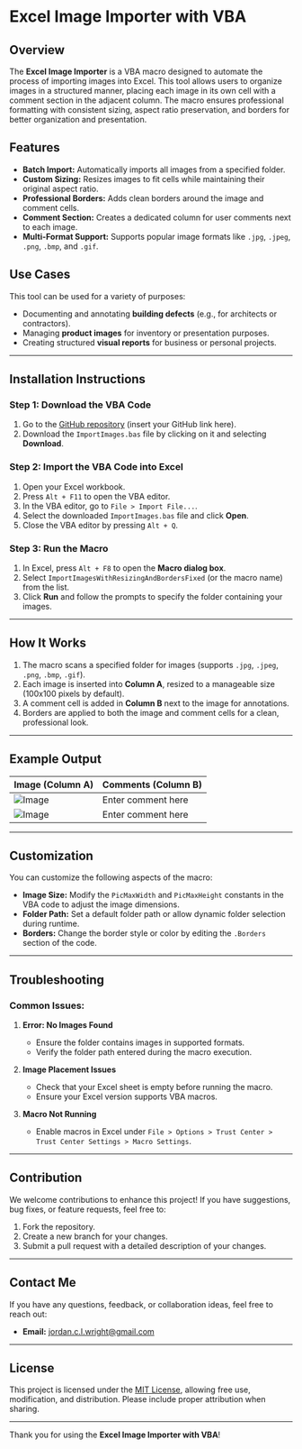 
# Excel Image Importer with VBA

## Overview
The **Excel Image Importer** is a VBA macro designed to automate the process of importing images into Excel. This tool allows users to organize images in a structured manner, placing each image in its own cell with a comment section in the adjacent column. The macro ensures professional formatting with consistent sizing, aspect ratio preservation, and borders for better organization and presentation.

## Features
- **Batch Import:** Automatically imports all images from a specified folder.
- **Custom Sizing:** Resizes images to fit cells while maintaining their original aspect ratio.
- **Professional Borders:** Adds clean borders around the image and comment cells.
- **Comment Section:** Creates a dedicated column for user comments next to each image.
- **Multi-Format Support:** Supports popular image formats like `.jpg`, `.jpeg`, `.png`, `.bmp`, and `.gif`.

## Use Cases
This tool can be used for a variety of purposes:
- Documenting and annotating **building defects** (e.g., for architects or contractors).
- Managing **product images** for inventory or presentation purposes.
- Creating structured **visual reports** for business or personal projects.

---

## Installation Instructions

### Step 1: Download the VBA Code
1. Go to the [GitHub repository](#) (insert your GitHub link here).
2. Download the `ImportImages.bas` file by clicking on it and selecting **Download**.

### Step 2: Import the VBA Code into Excel
1. Open your Excel workbook.
2. Press `Alt + F11` to open the VBA editor.
3. In the VBA editor, go to `File > Import File...`.
4. Select the downloaded `ImportImages.bas` file and click **Open**.
5. Close the VBA editor by pressing `Alt + Q`.

### Step 3: Run the Macro
1. In Excel, press `Alt + F8` to open the **Macro dialog box**.
2. Select `ImportImagesWithResizingAndBordersFixed` (or the macro name) from the list.
3. Click **Run** and follow the prompts to specify the folder containing your images.

---

## How It Works
1. The macro scans a specified folder for images (supports `.jpg`, `.jpeg`, `.png`, `.bmp`, `.gif`).
2. Each image is inserted into **Column A**, resized to a manageable size (100x100 pixels by default).
3. A comment cell is added in **Column B** next to the image for annotations.
4. Borders are applied to both the image and comment cells for a clean, professional look.

---

## Example Output
| **Image (Column A)** | **Comments (Column B)** |
|-----------------------|-------------------------|
| ![Image](#)           | Enter comment here      |
| ![Image](#)           | Enter comment here      |

---

## Customization
You can customize the following aspects of the macro:
- **Image Size:** Modify the `PicMaxWidth` and `PicMaxHeight` constants in the VBA code to adjust the image dimensions.
- **Folder Path:** Set a default folder path or allow dynamic folder selection during runtime.
- **Borders:** Change the border style or color by editing the `.Borders` section of the code.

---

## Troubleshooting
### Common Issues:
1. **Error: No Images Found**
   - Ensure the folder contains images in supported formats.
   - Verify the folder path entered during the macro execution.

2. **Image Placement Issues**
   - Check that your Excel sheet is empty before running the macro.
   - Ensure your Excel version supports VBA macros.

3. **Macro Not Running**
   - Enable macros in Excel under `File > Options > Trust Center > Trust Center Settings > Macro Settings`.

---

## Contribution
We welcome contributions to enhance this project! If you have suggestions, bug fixes, or feature requests, feel free to:
1. Fork the repository.
2. Create a new branch for your changes.
3. Submit a pull request with a detailed description of your changes.

---

## Contact Me
If you have any questions, feedback, or collaboration ideas, feel free to reach out:
- **Email:** [jordan.c.l.wright@gmail.com](mailto:jordan.c.l.wright@gmail.com)

---

## License
This project is licensed under the [MIT License](LICENSE), allowing free use, modification, and distribution. Please include proper attribution when sharing.

---

Thank you for using the **Excel Image Importer with VBA**! 
